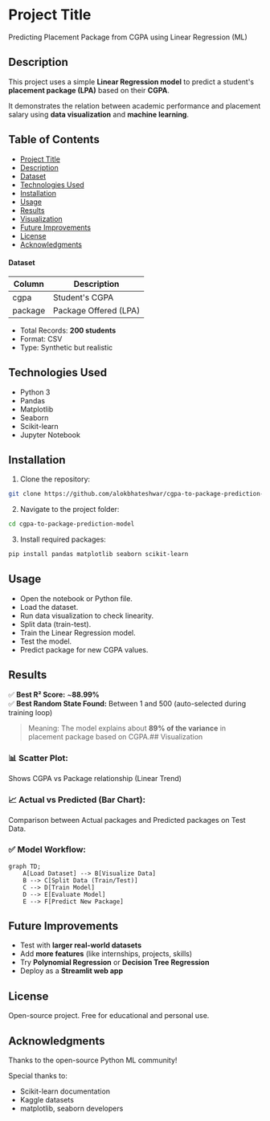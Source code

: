 
# Project Title

Predicting Placement Package from CGPA using Linear Regression (ML)


## Description
This project uses a simple **Linear Regression model** to predict a student's **placement package (LPA)** based on their **CGPA**.

It demonstrates the relation between academic performance and placement salary using **data visualization** and **machine learning**.
## Table of Contents

- [Project Title](#project-title)
- [Description](#description)
- [Dataset](#dataset)
- [Technologies Used](#technologies-used)
- [Installation](#installation)
- [Usage](#usage)
- [Results](#results)
- [Visualization](#visualization)
- [Future Improvements](#future-improvements)
- [License](#license)
- [Acknowledgments](#acknowledgments)


#### Dataset

| Column | Description |
|---|---|
| cgpa | Student's CGPA |
| package | Package Offered (LPA) |

- Total Records: **200 students**
- Format: CSV
- Type: Synthetic but realistic


## Technologies Used

- Python 3
- Pandas
- Matplotlib
- Seaborn
- Scikit-learn
- Jupyter Notebook


## Installation

1. Clone the repository:
```bash
git clone https://github.com/alokbhateshwar/cgpa-to-package-prediction-model.git
```

2. Navigate to the project folder:
```bash
cd cgpa-to-package-prediction-model
```

3. Install required packages:
```bash
pip install pandas matplotlib seaborn scikit-learn
```

## Usage

- Open the notebook or Python file.
- Load the dataset.
- Run data visualization to check linearity.
- Split data (train-test).
- Train the Linear Regression model.
- Test the model.
- Predict package for new CGPA values.

## Results

✅ **Best R² Score:** ~**88.99%**  
✅ **Best Random State Found:** Between 1 and 500 (auto-selected during training loop)

> Meaning: The model explains about **89% of the variance** in placement package based on CGPA.## Visualization
### 📊 Scatter Plot:
Shows CGPA vs Package relationship (Linear Trend)

### 📈 Actual vs Predicted (Bar Chart):
Comparison between Actual packages and Predicted packages on Test Data.

### ✅ Model Workflow:

```mermaid
graph TD;
    A[Load Dataset] --> B[Visualize Data]
    B --> C[Split Data (Train/Test)]
    C --> D[Train Model]
    D --> E[Evaluate Model]
    E --> F[Predict New Package]
```

## Future Improvements
- Test with **larger real-world datasets**
- Add **more features** (like internships, projects, skills)
- Try **Polynomial Regression** or **Decision Tree Regression**
- Deploy as a **Streamlit web app**

## License
Open-source project. Free for educational and personal use.

## Acknowledgments
Thanks to the open-source Python ML community!

Special thanks to:
- Scikit-learn documentation
- Kaggle datasets
- matplotlib, seaborn developers